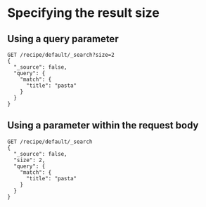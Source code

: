 # Specifying the result size

## Using a query parameter

```
GET /recipe/default/_search?size=2
{
  "_source": false,
  "query": {
    "match": {
      "title": "pasta"
    }
  }
}
```

## Using a parameter within the request body

```
GET /recipe/default/_search
{
  "_source": false,
  "size": 2,
  "query": {
    "match": {
      "title": "pasta"
    }
  }
}
```